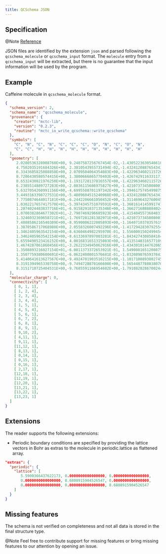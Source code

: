 ```yaml
---
title: QCSchema JSON
---
```


## Specification

@Note [Reference](https://molssi-qc-schema.readthedocs.io)

JSON files are identified by the extension ``json`` and parsed following the ``qcschema_molecule`` or ``qcschema_input`` format.
The ``molecule`` entry from a ``qcschema_input`` will be extracted, but there is no guarantee that the input information will be used by the program.


## Example

Caffeine molecule in ``qcschema_molecule`` format.


```json
{
  "schema_version": 2,
  "schema_name": "qcschema_molecule",
  "provenance": {
    "creator": "mctc-lib",
    "version": "0.2.3",
    "routine": "mctc_io_write_qcschema::write_qcschema"
  },
  "symbols": [
    "C", "N", "C", "N", "C", "C", "C", "O", "N", "C", "O", "N",
    "C", "C", "H", "H", "H", "H", "H", "H", "H", "H", "H", "H"
  ],
  "geometry": [
     2.0280536328008760E+00, 9.2407587256767454E-02,-1.4305223630546618E-01,
     4.7502035191684326E+00, 2.3810543955731494E-02,-1.4324120887654343E-01,
     6.3343605825088858E+00, 2.0709504064354083E+00,-1.4229634602115726E-01,
     8.7286430580574415E+00, 1.3800666865770403E+00,-1.4267429116331171E-01,
     8.6532430021976250E+00,-1.1931728137816557E+00,-1.4229634602115726E-01,
     6.2385514889727283E+00,-2.0836115686975827E+00,-1.4210737345008001E-01,
     5.6327054260991156E+00,-4.6995588701197342E+00,-1.3946175745499875E-01,
     3.4493163398727531E+00,-5.4809604515240968E+00,-1.4324120887654343E-01,
     7.7750874644017181E+00,-6.2442206661050452E+00,-1.3114696432760045E-01,
     1.0302217657417570E+01,-5.3974345751079591E+00,-1.3681614145991747E-01,
     1.2074024483837716E+01,-6.9158291837135346E+00,-1.3662716888884024E-01,
     1.0700382864677302E+01,-2.7907469296685923E+00,-1.4154045573684831E-01,
     1.3246032369658721E+01,-1.7697281281382971E+00,-1.4210737345008001E-01,
     7.4088586216540389E+00,-8.9590006222005893E+00,-1.1640710378357619E-01,
     1.3870586717068980E+00, 2.0558326007492296E+00,-1.4172942830792554E-01,
     1.3462405963542154E+00,-8.6360464982295970E-01, 1.5560001502499454E+00,
     1.3462405963542154E+00,-8.6133697897003281E-01,-1.8434274308584184E+00,
     5.6559490523416152E+00, 4.0016831651315083E+00,-1.4135148316577109E-01,
     1.4674287061860456E+01,-3.2622334945062916E+00,-1.4343018144762065E-01,
     1.3508893216027154E+01,-6.0811373372653921E-01, 1.5490081651200875E+00,
     1.3507759380600691E+01,-6.0622400801576681E-01,-1.8320890765937843E+00,
     5.4140641613627567E+00,-9.4924701903516215E+00,-1.1017100893802745E-01,
     8.3191394965330758E+00,-9.7494728870166600E+00, 1.5654487788038070E+00,
     8.3151710725404531E+00,-9.7685591166954602E+00,-1.7910820286700244E+00
  ],
  "molecular_charge": 0,
  "connectivity": [
    [ 0, 1, 1],
    [ 1, 2, 4],
    [ 2, 3, 4],
    [ 3, 4, 4],
    [ 1, 5, 1],
    [ 4, 5, 4],
    [ 5, 6, 1],
    [ 6, 7, 2],
    [ 6, 8, 1],
    [ 8, 9, 1],
    [ 9,10, 2],
    [ 4,11, 1],
    [ 9,11, 1],
    [11,12, 1],
    [ 8,13, 1],
    [ 0,14, 1],
    [ 0,15, 1],
    [ 0,16, 1],
    [ 2,17, 1],
    [12,18, 1],
    [12,19, 1],
    [12,20, 1],
    [13,21, 1],
    [13,22, 1],
    [13,23, 1]
  ]
}
```

## Extensions

The reader supports the following extensions:

- Periodic boundary conditions are specified by providing the lattice vectors in Bohr
  as extras to the molecule in periodic.lattice as flattened array.

```json
"extras": {
  "periodic": {
    "lattice": [
       5.5900366437622173, 0.0000000000000000, 0.0000000000000000,
       0.0000000000000000, 8.6808915904526547, 0.0000000000000000,
       0.0000000000000000, 0.0000000000000000, 8.6808915904526547
    ]
  }
}
```

## Missing features

The schema is not verified on completeness and not all data is stored in the final structure type.

@Note Feel free to contribute support for missing features
      or bring missing features to our attention by opening an issue.

